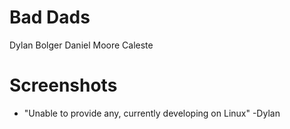 # Bad Dads
Dylan Bolger
Daniel Moore
Caleste

# Screenshots
- "Unable to provide any, currently developing on Linux" -Dylan
